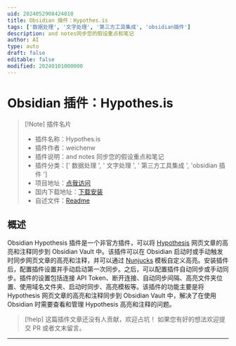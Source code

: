 ```yaml
---
uid: 2024052908424010
title: Obsidian 插件：Hypothes.is
tags: ['数据处理', '文字处理', '第三方工具集成', 'obsidian插件']
description: and notes同步您的假设重点和笔记
author: AI
type: auto
draft: false
editable: false
modified: 20240101000000
---
```


# Obsidian 插件：Hypothes.is

> [!Note] 插件名片
> - 插件名称：Hypothes.is
> - 插件作者：weichenw
> - 插件说明：and notes 同步您的假设重点和笔记
> - 插件分类：[' 数据处理 ', ' 文字处理 ', ' 第三方工具集成 ', 'obsidian 插件 ']
> - 项目地址：[点我访问](https://github.com/weichenw/obsidian-hypothesis-plugin)
> - 国内下载地址：[下载安装](https://pkmer.cn/products/plugin/pluginMarket/?obsidian-hypothesis-plugin)
> - 自述文件：[Readme](https://ghproxy.net/https://raw.githubusercontent.com/weichenw/obsidian-hypothesis-plugin/master/README.md)

## 概述

Obsidian Hypothesis 插件是一个非官方插件，可以将 [Hypothesis](https://hypothes.is/) 网页文章的高亮和注释同步到 Obsidian Vault 中。该插件可以在 Obsidian 启动时或手动触发时同步网页文章的高亮和注释，并可以通过 [Nunjucks](https://mozilla.github.io/nunjucks) 模板自定义高亮。安装插件后，配置插件设置并手动启动第一次同步。之后，可以配置插件自动同步或手动同步。插件的设置包括连接 API Token、断开连接、自动同步间隔、高亮文件夹位置、使用域名文件夹、启动时同步、高亮模板等。该插件的功能主要是将 Hypothesis 网页文章的高亮和注释同步到 Obsidian Vault 中，解决了在使用 Obsidian 时需要查看和管理 Hypothesis 高亮和注释的问题。

> [!help]
> 这篇插件文章还没有人贡献，欢迎占坑！
> 如果您有好的想法欢迎提交 PR 或者文末留言。

---



